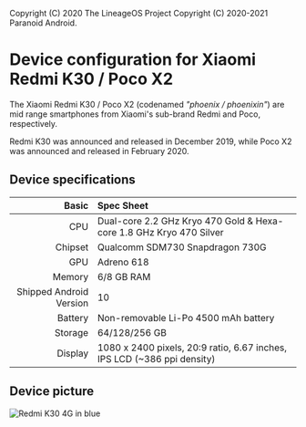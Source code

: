 Copyright (C) 2020 The LineageOS Project
Copyright (C) 2020-2021 Paranoid Android.

Device configuration for Xiaomi Redmi K30 / Poco X2
=========================================

The Xiaomi Redmi K30 / Poco X2 (codenamed _"phoenix / phoenixin"_) are mid range smartphones from Xiaomi's sub-brand Redmi and Poco, respectively.

Redmi K30 was announced and released in December 2019, while Poco X2 was announced and released in February 2020.

## Device specifications

Basic   | Spec Sheet
-------:|:-------------------------
CPU     | Dual-core 2.2 GHz Kryo 470 Gold & Hexa-core 1.8 GHz Kryo 470 Silver
Chipset | Qualcomm SDM730 Snapdragon 730G
GPU     | Adreno 618
Memory  | 6/8 GB RAM
Shipped Android Version | 10
Battery | Non-removable Li-Po 4500 mAh battery
Storage | 64/128/256 GB
Display | 1080 x 2400 pixels, 20:9 ratio, 6.67 inches, IPS LCD (~386 ppi density)

## Device picture

![Redmi K30 4G in blue](https://i.imgur.com/vTKE5vg.png)
